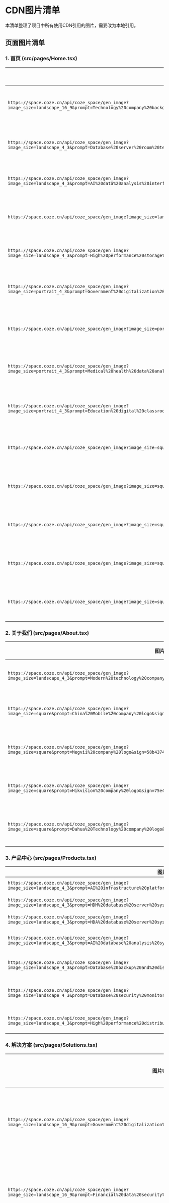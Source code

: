 # CDN图片清单

本清单整理了项目中所有使用CDN引用的图片，需要改为本地引用。

## 页面图片清单

### 1. 首页 (src/pages/Home.tsx)

| 图片URL | 用途描述 | 建议本地路径 |
|--------|----------|-------------|
| `https://space.coze.cn/api/coze_space/gen_image?image_size=landscape_16_9&prompt=Technology%20company%20background%20with%20data%20center%20and%20digital%20elements&sign=75f20ee7189a90f024b0fd076ffecc90` | 首页英雄区域背景图 | `/images/hero-bg-technology.png` |
| `https://space.coze.cn/api/coze_space/gen_image?image_size=landscape_4_3&prompt=Database%20server%20room%20technology%20equipment&sign=af2c0f26137dccf61f2c86aa695298dd` | 数据库一体机产品图 | `/images/products/database-server.png` |
| `https://space.coze.cn/api/coze_space/gen_image?image_size=landscape_4_3&prompt=AI%20data%20analysis%20interface%20dashboard&sign=df54626d7f4c6db314189d7ceebe9678` | AI智能查询产品图 | `/images/products/ai-dashboard.png` |
| `https://space.coze.cn/api/coze_space/gen_image?image_size=landscape_4_3&prompt=Data%20security%20monitoring%20center&sign=e44c85b78e59b0b336ae1b86399f7d11` | 数据安全运维产品图 | `/images/products/security-monitoring.png` |
| `https://space.coze.cn/api/coze_space/gen_image?image_size=landscape_4_3&prompt=High%20performance%20storage%20server%20technology&sign=213917f3e278b99fd51e20a7831ad9d0` | 高性能存储产品图 | `/images/products/storage-server.png` |
| `https://space.coze.cn/api/coze_space/gen_image?image_size=portrait_4_3&prompt=Government%20digitalization%20management%20system&sign=38700cfc86f7c12ff385a8a6ec05e88d` | 政务领域解决方案图 | `/images/solutions/government-digital.png` |
| `https://space.coze.cn/api/coze_space/gen_image?image_size=portrait_4_3&prompt=Financial%20data%20security%20system&sign=7d90a02d6b7b7e6679a0511adcd13444` | 金融领域解决方案图 | `/images/solutions/finance-security.png` |
| `https://space.coze.cn/api/coze_space/gen_image?image_size=portrait_4_3&prompt=Medical%20health%20data%20analysis%20system&sign=ebbca1372f21cf27dd4833b9c917608d` | 医疗健康解决方案图 | `/images/solutions/healthcare-analysis.png` |
| `https://space.coze.cn/api/coze_space/gen_image?image_size=portrait_4_3&prompt=Education%20digital%20classroom%20technology&sign=803dc3f0aeebf8d18f50082c6a0dac48` | 教育领域解决方案图 | `/images/solutions/education-digital.png` |
| `https://space.coze.cn/api/coze_space/gen_image?image_size=square&prompt=China%20Mobile%20company%20logo&sign=e327258f838ca398af0cedcb6ec5c418` | 中国移动合作伙伴logo | `/images/partners/china-mobile-logo.png` |
| `https://space.coze.cn/api/coze_space/gen_image?image_size=square&prompt=Hikvision%20company%20logo&sign=75e4a6ed2876146b0d6ad08a94232650` | 海康威视合作伙伴logo | `/images/partners/hikvision-logo.png` |
| `https://space.coze.cn/api/coze_space/gen_image?image_size=square&prompt=Megvii%20company%20logo&sign=58b4374fd1831bdb4caa9ed528d11d22` | 旷视科技合作伙伴logo | `/images/partners/megvii-logo.png` |
| `https://space.coze.cn/api/coze_space/gen_image?image_size=square&prompt=Wodisk%20company%20logo&sign=2a6c621d79da4d0c47088709e5c4dfad` | 沃趣科技合作伙伴logo | `/images/partners/wodisk-logo.png` |
| `https://space.coze.cn/api/coze_space/gen_image?image_size=square&prompt=Dahua%20Technology%20company%20logo&sign=07733830e89bc468cf8a16519a39d020` | 浙江大华合作伙伴logo | `/images/partners/dahua-logo.png` |

### 2. 关于我们 (src/pages/About.tsx)

| 图片URL | 用途描述 | 建议本地路径 |
|--------|----------|-------------|
| `https://space.coze.cn/api/coze_space/gen_image?image_size=landscape_4_3&prompt=Modern%20technology%20company%20office%20environment&sign=dbd272de530c41d64fb562ee04493ef7` | 企业环境展示图 | `/images/about/office-environment.png` |
| `https://space.coze.cn/api/coze_space/gen_image?image_size=square&prompt=China%20Mobile%20company%20logo&sign=e327258f838ca398af0cedcb6ec5c418` | 中国移动合作伙伴logo | `/images/partners/china-mobile-logo.png` |
| `https://space.coze.cn/api/coze_space/gen_image?image_size=square&prompt=Megvii%20company%20logo&sign=58b4374fd1831bdb4caa9ed528d11d22` | 旷视科技合作伙伴logo | `/images/partners/megvii-logo.png` |
| `https://space.coze.cn/api/coze_space/gen_image?image_size=square&prompt=Hikvision%20company%20logo&sign=75e4a6ed2876146b0d6ad08a94232650` | 海康威视合作伙伴logo | `/images/partners/hikvision-logo.png` |
| `https://space.coze.cn/api/coze_space/gen_image?image_size=square&prompt=Dahua%20Technology%20company%20logo&sign=07733830e89bc468cf8a16519a39d020` | 浙江大华合作伙伴logo | `/images/partners/dahua-logo.png` |

### 3. 产品中心 (src/pages/Products.tsx)

| 图片URL | 用途描述 | 建议本地路径 |
|--------|----------|-------------|
| `https://space.coze.cn/api/coze_space/gen_image?image_size=landscape_4_3&prompt=AI%20infrastructure%20platform%20dashboard&sign=b31ec8e1007d1a4d5d3eda8bf0aa6d4c` | 行业智链驾驶平台产品图 | `/images/products/ai-platform-dashboard.png` |
| `https://space.coze.cn/api/coze_space/gen_image?image_size=landscape_4_3&prompt=HDM%20database%20server%20system&sign=f7828ae35fc6d48139c10f31932ff5f0` | HDM数据库一体机产品图 | `/images/products/hdm-database.png` |
| `https://space.coze.cn/api/coze_space/gen_image?image_size=landscape_4_3&prompt=HDA%20database%20server%20system&sign=e13f8f6435b1084b6cf988a37045c866` | HDA数据库一体机产品图 | `/images/products/hda-database.png` |
| `https://space.coze.cn/api/coze_space/gen_image?image_size=landscape_4_3&prompt=AI%20database%20analysis%20system&sign=e406d2e95bf5df9bf23a2a370c458e72` | HDAM数据库人工智能一体机产品图 | `/images/products/hdam-ai-database.png` |
| `https://space.coze.cn/api/coze_space/gen_image?image_size=landscape_4_3&prompt=Database%20backup%20and%20disaster%20recovery%20system&sign=d0f605c24a4ac0cacfe0b552b3015e7a` | HDBM数据库备份容灾一体机产品图 | `/images/products/hdbm-backup.png` |
| `https://space.coze.cn/api/coze_space/gen_image?image_size=landscape_4_3&prompt=Database%20security%20monitoring%20system&sign=54cfeee8fce812eed2afd20551a9efce` | HDBAMonitor数据库安全运维监控平台产品图 | `/images/products/hdbam-monitor.png` |
| `https://space.coze.cn/api/coze_space/gen_image?image_size=landscape_4_3&prompt=High%20performance%20distributed%20storage%20system&sign=be186dba40c6b07bd5283aa2a4f6b796` | HDSM分布式存储管理软件产品图 | `/images/products/hdsm-storage.png` |

### 4. 解决方案 (src/pages/Solutions.tsx)

| 图片URL | 用途描述 | 建议本地路径 |
|--------|----------|-------------|
| `https://space.coze.cn/api/coze_space/gen_image?image_size=landscape_16_9&prompt=Government%20digitalization%20management%20system&sign=928f1fb02c67855a10ec84cc50626cf5` | 政务领域解决方案图 | `/images/solutions/government-digitalization.png` |
| `https://space.coze.cn/api/coze_space/gen_image?image_size=landscape_16_9&prompt=Financial%20data%20security%20system&sign=195770094a7effab4f7750657b0e0fa7` | 金融领域解决方案图 | `/images/solutions/finance-data-security.png` |
| `https://space.coze.cn/api/coze_space/gen_image?image_size=landscape_16_9&prompt=Medical%20health%20data%20analysis%20system&sign=4cf32783a8a54f10de9ca0758f14b55e` | 医疗健康解决方案图 | `/images/solutions/medical-health-analysis.png` |

### 5. 页头组件 (src/components/layout/Header.tsx)

| 图片URL | 用途描述 | 建议本地路径 |
|--------|----------|-------------|
| `https://lf-code-agent.coze.cn/obj/x-ai-cn/295344730114/attachment/09029bae6a167aa80889bcb156510159_20250825115027.png` | 公司logo | `/images/logo/hongao-logo.png` |

## 总计统计

- **总图片数量**: 27张
- **图片类型**: 主要为产品展示图、解决方案配图、合作伙伴logo
- **主要来源**: space.coze.cn API生成的图片
- **建议本地存放结构**:
  ```
  public/images/
  ├── hero/              # 首页英雄区域背景图
  ├── products/          # 产品展示图片
  ├── solutions/         # 解决方案配图
  ├── partners/          # 合作伙伴logo
  ├── about/            # 关于我们页面图片
  └── logo/             # 公司logo
  ```

## 转换建议

1. **下载图片**: 将所有CDN图片下载到本地
2. **重命名**: 按照建议的本地路径进行重命名
3. **更新代码**: 将代码中的CDN链接替换为本地路径
4. **优化图片**: 考虑压缩图片以减小文件大小
5. **响应式处理**: 为不同屏幕尺寸准备适当大小的图片版本